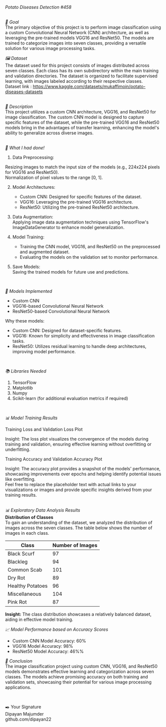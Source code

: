*Potato Diseases Detection #458*<br>
<br>

*🎯 Goal*<br>
The primary objective of this project is to perform image classification using a custom Convolutional Neural Network (CNN) architecture, as well as leveraging the pre-trained models VGG16 and ResNet50. The models are trained to categorize images into seven classes, providing a versatile solution for various image processing tasks.<br>

*🖼️ Dataset*<br>
The dataset used for this project consists of images distributed across seven classes. Each class has its own subdirectory within the main training and validation directories. The dataset is organized to facilitate supervised learning, with images labeled according to their respective classes. <br>
Dataset link : https://www.kaggle.com/datasets/mukaffimoin/potato-diseases-datasets <br>
<br>

*🧾 Description*<br>
This project utilizes a custom CNN architecture, VGG16, and ResNet50 for image classification. The custom CNN model is designed to capture specific features of the dataset, while the pre-trained VGG16 and ResNet50 models bring in the advantages of transfer learning, enhancing the model's ability to generalize across diverse images.<br>
<br>

*🧮 What I had done!*<br>
1. Data Preprocessing:<br>

Resizing images to match the input size of the models (e.g., 224x224 pixels for VGG16 and ResNet50).<br>
Normalization of pixel values to the range [0, 1].<br>

2. Model Architectures:<bt>
   - Custom CNN: Designed for specific features of the dataset.
   - VGG16: Leveraging the pre-trained VGG16 architecture.
   - ResNet50: Utilizing the pre-trained ResNet50 architecture.

3. Data Augmentation:<br>
Applying image data augmentation techniques using TensorFlow's ImageDataGenerator to enhance model generalization.<br>

4. Model Training:<br>

   - Training the CNN model, VGG16, and ResNet50 on the preprocessed and augmented dataset.
   - Evaluating the models on the validation set to monitor performance.

5. Save Models:<br>
Saving the trained models for future use and predictions.<br>

<br>

*🚀 Models Implemented*<br>
   - Custom CNN
   - VGG16-based Convolutional Neural Network
   - ResNet50-based Convolutional Neural Network

Why these models:<br>

   - Custom CNN: Designed for dataset-specific features.
   - VGG16: Known for simplicity and effectiveness in image classification tasks.
   - ResNet50: Utilizes residual learning to handle deep architectures, improving model performance.<br>
<br>

*📚 Libraries Needed*<br>
1. TensorFlow
2. Matplotlib
3. Numpy
4. Scikit-learn (for additional evaluation metrics if required)


<br>

*📊 Model Training Results*<br>

Training Loss and Validation Loss Plot<br>

Insight: The loss plot visualizes the convergence of the models during training and validation, ensuring effective learning without overfitting or underfitting.<br>

Training Accuracy and Validation Accuracy Plot<br>

Insight: The accuracy plot provides a snapshot of the models' performance, showcasing improvements over epochs and helping identify potential issues like overfitting.<br>
Feel free to replace the placeholder text with actual links to your visualizations or images and provide specific insights derived from your training results.<br>
<br>


*📊 Exploratory Data Analysis Results*<br>
**Distribution of Classes**<br>
To gain an understanding of the dataset, we analyzed the distribution of images across the seven classes. The table below shows the number of images in each class.<br>

| Class | Number of Images |
|-------|-------------------|
| Black Scurf      |  97 |
| Blackleg         |  94 |
| Common Scab      | 101 |
| Dry Rot          |  89 |
| Healthy Potatoes |  96 |
| Miscellaneous    | 104 |
| Pink Rot         |  87 |

**Insight:** The class distribution showcases a relatively balanced dataset, aiding in effective model training.<br>


*📈 Model Performance based on Accuracy Scores*<br>
   - Custom CNN Model Accuracy: 60%
   - VGG16 Model Accuracy: 98%
   - ResNet50 Model Accuracy: 46%%

*📢 Conclusion*<br>
The image classification project using custom CNN, VGG16, and ResNet50 models demonstrates effective learning and categorization across seven classes. The models achieve promising accuracy on both training and validation sets, showcasing their potential for various image processing applications.<br>

<br>

✒️ Your Signature<br>
Dipayan Majumder<br>
github.com/dipayan22<br>

